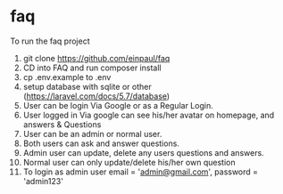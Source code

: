 # faq

To run the faq project

1. git clone https://github.com/einpaul/faq
2. CD into FAQ and run composer install
3. cp .env.example to .env
4. setup database with sqlite or other (https://laravel.com/docs/5.7/database)
5. User can be login Via Google or as a Regular Login.
6. User logged in Via google can see his/her avatar on homepage, and answers & Questions
7. User can be an admin or normal user.
8. Both users can ask and answer questions.
9. Admin user can  update, delete any users questions and answers.
10. Normal user can only update/delete his/her own question
11. To login as admin user email = 'admin@gmail.com', password = 'admin123'

 
